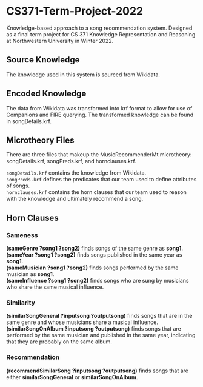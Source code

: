 # CS371-Term-Project-2022
Knowledge-based approach to a song recommendation system. Designed as a final term project for CS 371 Knowledge Representation and Reasoning at Northwestern University in Winter 2022. 

## Source Knowledge
The knowledge used in this system is sourced from Wikidata. 

## Encoded Knowledge
The data from Wikidata was transformed into krf format to allow for use of Companions and FIRE querying. The transformed knowledge can be found in songDetails.krf.

## Microtheory Files
There are three files that makeup the MusicRecommenderMt microtheory: songDetails.krf, songPreds.krf, and hornclauses.krf.

`songDetails.krf` contains the knowledge from Wikidata. <br />
`songPreds.krf` defines the predicates that our team used to define attributes of songs. <br />
`hornclauses.krf` contains the horn clauses that our team used to reason with the knowledge and ultimately recommend a song.

## Horn Clauses

### Sameness
**(sameGenre ?song1 ?song2)** finds songs of the same genre as **song1**. <br />
**(sameYear ?song1 ?song2)** finds songs published in the same year as **song1**. <br />
**(sameMusician ?song1 ?song2)** finds songs performed by the same musician as **song1**. <br />
**(sameInfluence ?song1 ?song2)** finds songs who are sung by musicians who share the same musical influence.

### Similarity
**(similarSongGeneral ?inputsong ?outputsong)** finds songs that are in the same genre and whose musicians share a musical influence.  <br />
**(similarSongOnAlbum ?inputsong ?outputsong)** finds songs that are performed by the same musician and published in the same year, indicating that they are probably on the same album.

### Recommendation
**(recommendSimilarSong ?inputsong ?outputsong)** finds songs that are either **similarSongGeneral** or **similarSongOnAlbum**. 
